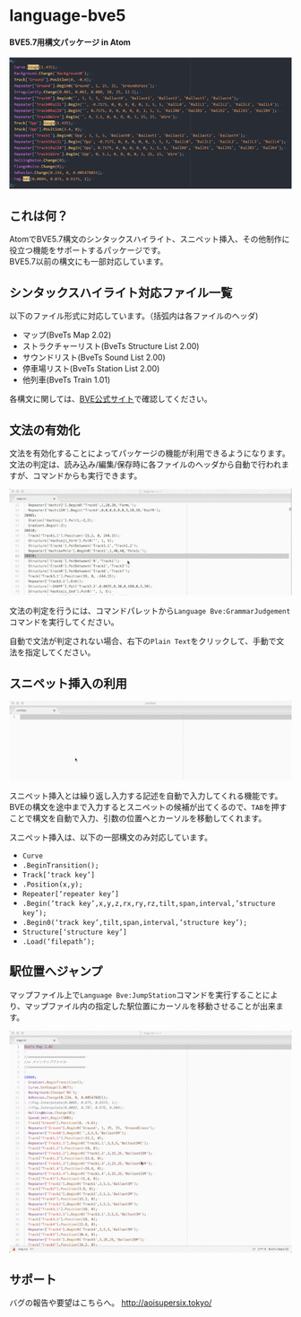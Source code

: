 # **language-bve5**
####   BVE5.7用構文パッケージ in Atom

![syntaxhighlighting](https://raw.githubusercontent.com/aoisupersix/Atom_Bve5Package/master/images/syntax.png)

## これは何？

AtomでBVE5.7構文のシンタックスハイライト、スニペット挿入、その他制作に役立つ機能をサポートするパッケージです。  
BVE5.7以前の構文にも一部対応しています。

## シンタックスハイライト対応ファイル一覧

以下のファイル形式に対応しています。（括弧内は各ファイルのヘッダ)

- マップ(BveTs Map 2.02)
- ストラクチャーリスト(BveTs Structure List 2.00)
- サウンドリスト(BveTs  Sound List 2.00)
- 停車場リスト(BveTs Station List 2.00)
- 他列車(BveTs Train 1.01)

各構文に関しては、[BVE公式サイト](http://bvets.net)で確認してください。

## 文法の有効化

文法を有効化することによってパッケージの機能が利用できるようになります。  
文法の判定は、読み込み/編集/保存時に各ファイルのヘッダから自動で行われますが、コマンドからも実行できます。

![grammarJudgement](https://raw.githubusercontent.com/aoisupersix/Atom_Bve5Package/master/images/grammarJudgement.gif)

文法の判定を行うには、コマンドパレットから```Language Bve:GrammarJudgement```コマンドを実行してください。

自動で文法が判定されない場合、右下の```Plain Text```をクリックして、手動で文法を指定してください。

## スニペット挿入の利用

![snippet](https://raw.githubusercontent.com/aoisupersix/Atom_Bve5Package/master/images/snippet.gif)

スニペット挿入とは繰り返し入力する記述を自動で入力してくれる機能です。  
BVEの構文を途中まで入力するとスニペットの候補が出てくるので、```TAB```を押すことで構文を自動で入力、引数の位置へとカーソルを移動してくれます。

スニペット挿入は、以下の一部構文のみ対応しています。
- ```Curve```
- ```.BeginTransition();```
- ```Track[‘track key’]```
- ```.Position(x,y);```
- ```Repeater[‘repeater key’]```
- ```.Begin(‘track key’,x,y,z,rx,ry,rz,tilt,span,interval,’structure key’);```
- ```.Begin0(‘track key’,tilt,span,interval,’structure key’);```
- ```Structure[‘structure key’]```
- ```.Load(‘filepath’);```

## 駅位置へジャンプ

マップファイル上で```Language Bve:JumpStation```コマンドを実行することにより、マップファイル内の指定した駅位置にカーソルを移動させることが出来ます。

![jumpStation](https://raw.githubusercontent.com/aoisupersix/Atom_Bve5Package/master/images/jumpStation.gif)

## サポート

バグの報告や要望はこちらへ。
<http://aoisupersix.tokyo/>
